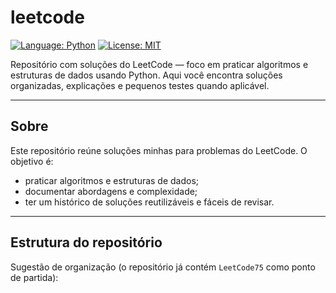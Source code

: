 # leetcode

[![Language: Python](https://img.shields.io/badge/language-Python-blue)](https://www.python.org/)
[![License: MIT](https://img.shields.io/badge/license-MIT-green)](./LICENSE)

Repositório com soluções do LeetCode — foco em praticar algoritmos e estruturas de dados usando Python. Aqui você encontra soluções organizadas, explicações e pequenos testes quando aplicável.

---

## Sobre
Este repositório reúne soluções minhas para problemas do LeetCode. O objetivo é:
- praticar algoritmos e estruturas de dados;
- documentar abordagens e complexidade;
- ter um histórico de soluções reutilizáveis e fáceis de revisar.

---

## Estrutura do repositório
Sugestão de organização (o repositório já contém `LeetCode75` como ponto de partida):

